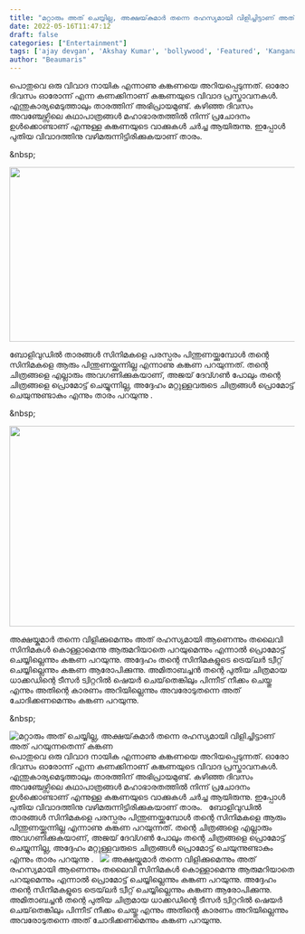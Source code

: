 ```yaml
---
title: "മറ്റാരും അത് ചെയ്യില്ല, അക്ഷയ്‌കുമാർ തന്നെ രഹസ്യമായി വിളിച്ചിട്ടാണ് അത് പറയുന്നതെന്ന് കങ്കണ"
date: 2022-05-16T11:47:12
draft: false
categories: ["Entertainment"]
tags: ['ajay devgan', 'Akshay Kumar', 'bollywood', 'Featured', 'Kangana Ranaut']
author: "Beaumaris"
---
```


പൊതുവെ ഒരു വിവാദ നായിക എന്നാണു കങ്കണയെ അറിയപ്പെടുന്നത്. ഓരോ ദിവസം ഓരോന്ന് എന്ന കണക്കിനാണ് കങ്കണയുടെ വിവാദ പ്രസ്താവനകൾ. എന്തുകാര്യമെടുത്താലും താരത്തിന് അഭിപ്രായമുണ്ട്. കഴിഞ്ഞ ദിവസം അവഞ്ചേഴ്സിലെ കഥാപാത്രങ്ങൾ മഹാഭാരതത്തിൽ നിന്ന് പ്രചോദനം ഉൾക്കൊണ്ടാണ് എന്നുള്ള കങ്കണയുടെ വാക്കുകൾ ചർച്ച ആയിരുന്നു. ഇപ്പോൾ പുതിയ വിവാദത്തിനു വഴിമരുന്നിട്ടിരിക്കുകയാണ് താരം.

&amp;nbsp;

<img class="size-full wp-image-334621 aligncenter" src="https://cdn.boolokam.com/articles/2022/05/ffwfff.webp" alt="" width="549" height="309" />

ബോളിവുഡിൽ താരങ്ങൾ സിനിമകളെ പരസ്പരം പിന്തുണയ്ക്കുമ്പോൾ തന്റെ സിനിമകളെ ആരും പിന്തുണയ്ക്കുന്നില്ല എന്നാണു കങ്കണ പറയുന്നത്. തന്റെ ചിത്രങ്ങളെ എല്ലാരും അവഗണിക്കുകയാണ്, അജയ് ദേവ്ഗൺ പോലും തന്റെ ചിത്രങ്ങളെ പ്രൊമോട്ട് ചെയ്യുന്നില്ല, അദ്ദേഹം മറ്റുള്ളവരുടെ ചിത്രങ്ങൾ പ്രൊമോട്ട് ചെയുന്നുണ്ടാകും എന്നും താരം പറയുന്നു .

&amp;nbsp;

<img class="wp-image-334622 aligncenter" src="https://cdn.boolokam.com/articles/2022/05/ffefeef.jpg" alt="" width="533" height="355" />

അക്ഷയ്കുമാർ തന്നെ വിളിക്കുമെന്നും അത് രഹസ്യമായി ആണെന്നും തലൈവി സിനിമകൾ കൊള്ളാമെന്നു ആരുമറിയാതെ പറയുമെന്നും എന്നാൽ പ്രൊമോട്ട് ചെയ്യില്ലെന്നും കങ്കണ പറയുന്നു. അദ്ദേഹം തന്റെ സിനിമകളുടെ ട്രെയ്‌ലർ ട്വീറ്റ് ചെയ്യില്ലെന്നും കങ്കണ ആരോപിക്കുന്നു. അമിതാബച്ചൻ തന്റെ പുതിയ ചിത്രമായ ധാക്കഡിന്റെ ടീസർ ട്വിറ്ററിൽ ഷെയർ ചെയ്‌തെങ്കിലും പിന്നീട് നീക്കം ചെയ്തു എന്നും അതിന്റെ കാരണം അറിയില്ലെന്നും അവരോടുതന്നെ അത് ചോദിക്കണമെന്നും കങ്കണ പറയുന്നു.

&amp;nbsp;


![മറ്റാരും അത് ചെയ്യില്ല, അക്ഷയ്‌കുമാർ തന്നെ രഹസ്യമായി വിളിച്ചിട്ടാണ് അത് പറയുന്നതെന്ന് കങ്കണ](https://cdn.boolokam.com/articles/2022/05/ffwfff.webp)പൊതുവെ ഒരു വിവാദ നായിക എന്നാണു കങ്കണയെ അറിയപ്പെടുന്നത്. ഓരോ ദിവസം ഓരോന്ന് എന്ന കണക്കിനാണ് കങ്കണയുടെ വിവാദ പ്രസ്താവനകൾ. എന്തുകാര്യമെടുത്താലും താരത്തിന് അഭിപ്രായമുണ്ട്. കഴിഞ്ഞ ദിവസം അവഞ്ചേഴ്സിലെ കഥാപാത്രങ്ങൾ മഹാഭാരതത്തിൽ നിന്ന് പ്രചോദനം ഉൾക്കൊണ്ടാണ് എന്നുള്ള കങ്കണയുടെ വാക്കുകൾ ചർച്ച ആയിരുന്നു. ഇപ്പോൾ പുതിയ വിവാദത്തിനു വഴിമരുന്നിട്ടിരിക്കുകയാണ് താരം. &nbsp; ബോളിവുഡിൽ താരങ്ങൾ സിനിമകളെ പരസ്പരം പിന്തുണയ്ക്കുമ്പോൾ തന്റെ സിനിമകളെ ആരും പിന്തുണയ്ക്കുന്നില്ല എന്നാണു കങ്കണ പറയുന്നത്. തന്റെ ചിത്രങ്ങളെ എല്ലാരും അവഗണിക്കുകയാണ്, അജയ് ദേവ്ഗൺ പോലും തന്റെ ചിത്രങ്ങളെ പ്രൊമോട്ട് ചെയ്യുന്നില്ല, അദ്ദേഹം മറ്റുള്ളവരുടെ ചിത്രങ്ങൾ പ്രൊമോട്ട് ചെയുന്നുണ്ടാകും എന്നും താരം പറയുന്നു . &nbsp; ![](https://cdn.boolokam.com/articles/2022/05/ffefeef.jpg) അക്ഷയ്കുമാർ തന്നെ വിളിക്കുമെന്നും അത് രഹസ്യമായി ആണെന്നും തലൈവി സിനിമകൾ കൊള്ളാമെന്നു ആരുമറിയാതെ പറയുമെന്നും എന്നാൽ പ്രൊമോട്ട് ചെയ്യില്ലെന്നും കങ്കണ പറയുന്നു. അദ്ദേഹം തന്റെ സിനിമകളുടെ ട്രെയ്‌ലർ ട്വീറ്റ് ചെയ്യില്ലെന്നും കങ്കണ ആരോപിക്കുന്നു. അമിതാബച്ചൻ തന്റെ പുതിയ ചിത്രമായ ധാക്കഡിന്റെ ടീസർ ട്വിറ്ററിൽ ഷെയർ ചെയ്‌തെങ്കിലും പിന്നീട് നീക്കം ചെയ്തു എന്നും അതിന്റെ കാരണം അറിയില്ലെന്നും അവരോടുതന്നെ അത് ചോദിക്കണമെന്നും കങ്കണ പറയുന്നു. &nbsp;
